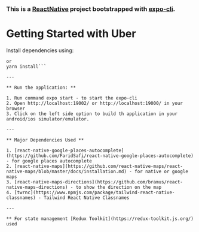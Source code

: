 ### This is a [ReactNative](https://reactnative.dev/) project bootstrapped with [expo-cli](https://docs.expo.dev/get-started/installation/).

# Getting Started with Uber

Install dependencies using:

````npm install
or
yarn install```

---

** Run the application: **

1. Run command expo start - to start the expo-cli
2. Open http://localhost:19002/ or http://localhost:19000/ in your browser
3. Click on the left side option to build th application in your android/ios simulator/emulator.

---

** Major Dependencies Used **

1. [react-native-google-places-autocomplete](https://github.com/FaridSafi/react-native-google-places-autocomplete) - for google places autocomplete
2. [react-native-maps](https://github.com/react-native-maps/react-native-maps/blob/master/docs/installation.md) - for native or google maps
3. [react-native-maps-directions](https://github.com/bramus/react-native-maps-directions) - to show the direction on the map
4. [twrnc](https://www.npmjs.com/package/tailwind-react-native-classnames) - Tailwind React Native Classnames

---

** For state management [Redux Toolkit](https://redux-toolkit.js.org/) used


````
